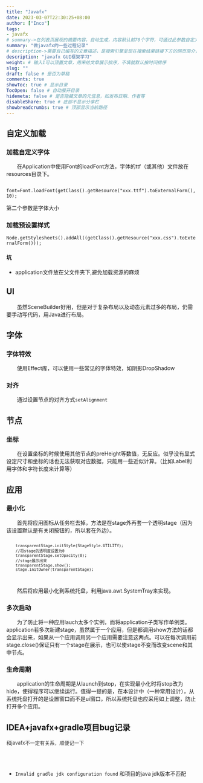 ```yaml
---
title: "Javafx"
date: 2023-03-07T22:30:25+08:00
author: ["Inco"]
tags:
- javafx
# summary->在列表页展现的摘要内容，自动生成，内容默认前70个字符，可通过此参数自定义，一般无需专门设置
summary: "做javafx的一些过程记录"
# description->需要自己编写的文章描述，是搜索引擎呈现在搜索结果链接下方的网页简介，建议设置
description: "javafx GUI框架学习"
weight: # 输入1可以顶置文章，用来给文章展示排序，不填就默认按时间排序
slug: ""
draft: false # 是否为草稿
comments: true
showToc: true # 显示目录
TocOpen: false # 自动展开目录
hidemeta: false # 是否隐藏文章的元信息，如发布日期、作者等
disableShare: true # 底部不显示分享栏
showbreadcrumbs: true # 顶部显示当前路径
---
```

<h2>自定义加载</h2>
<h3>
加载自定义字体
</h3>
&ensp;&ensp;&ensp;&ensp;在Application中使用Font的loadFont方法，字体的ttf（或其他）文件放在resources目录下。

<code> font=Font.loadFont(getClass().getResource("xxx.ttf").toExternalForm(), 10);</code>

第二个参数是字体大小

<h3>
加载预设置样式
</h3>
<code>Node.getStylesheets().addAll((getClass().getResource("xxx.css").toExternalForm()));</code>
<h4>
坑
</h4>
<ul>
<li>
application文件放在父文件夹下,避免加载资源的麻烦
</li>
</ul>

<h2>UI</h2>
&ensp;&ensp;&ensp;&ensp;虽然SceneBuilder好用，但是对于复杂布局以及动态元素过多的布局，仍需要手动写代码，用Java进行布局。

<h2>字体</h2>
<h3>字体特效</h3>
&ensp;&ensp;&ensp;&ensp;使用Effect库，可以使用一些常见的字体特效，如阴影DropShadow

<h3>对齐</h3>
&ensp;&ensp;&ensp;&ensp;通过设置节点的对齐方式<code>setAlignment</code>

<h2>节点</h2>
<h3>坐标</h3>
&ensp;&ensp;&ensp;&ensp;在设置坐标的时候使用其他节点的preHeight等数值，无反应。似乎没有显式设定尺寸和坐标的话也无法获取对应数据，只能用一些近似计算。（比如Label利用字体和字符长度来计算等）

<h2>应用</h2>
<h3>最小化</h3>
&ensp;&ensp;&ensp;&ensp;首先将应用图标从任务栏去掉，方法是在stage外再套一个透明stage（因为该设置默认是有关闭按钮的，所以套在外边）。

<code>

        transparentStage.initStyle(StageStyle.UTILITY);
        //将stage的透明度设置为0
        transparentStage.setOpacity(0);
        //stage展示出来
        transparentStage.show();
        stage.initOwner(transparentStage);
</code>

&ensp;&ensp;&ensp;&ensp;然后将应用最小化到系统托盘，利用java.awt.SystemTray来实现。

<h3>多次启动</h3>
&ensp;&ensp;&ensp;&ensp;为了防止将一种应用lauch太多个实例，而将application子类写作单例类。application若多次新建stage，虽然属于一个应用，但是都调用show方法的话都会显示出来，如果从一个应用调用另一个应用需要注意这两点。可以在每次调用前stage.close()保证只有一个stage在展示，也可以使stage不变而改变scene和其中节点。

<h3>生命周期</h3>
&ensp;&ensp;&ensp;&ensp;application的生命周期是从launch到stop，在实现最小化时将stop改为hide，使得程序可以继续运行。值得一提的是，在本设计中（一种常用设计），从系统托盘打开的是设置窗口而不是ui窗口，所以系统托盘也应采用如上调整，防止打开多个应用。

<h2>IDEA+javafx+gradle项目bug记录</h2>
<font color=#333333 size=2>和javafx不一定有关系，顺便记一下</font>

<br></br>
<ul>
<li>
<code>Invalid gradle jdk configuration found</code>
和项目的java jdk版本不匹配
</li>
</ul>
